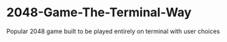# 2048-Game-The-Terminal-Way
Popular 2048 game built to be played entirely on terminal with user choices
